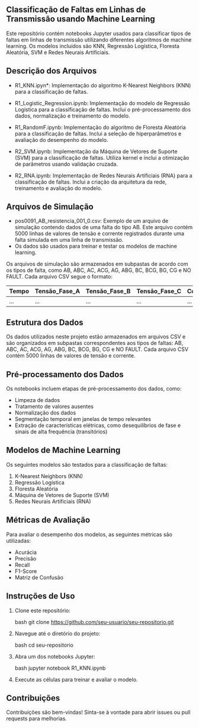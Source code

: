 ## Classificação de Faltas em Linhas de Transmissão usando Machine Learning

Este repositório contém notebooks Jupyter usados para classificar tipos de faltas em linhas de transmissão utilizando diferentes algoritmos de machine learning. Os modelos incluídos são KNN, Regressão Logística, Floresta Aleatória, SVM e Redes Neurais Artificiais.

## Descrição dos Arquivos

- R1_KNN.ipyn*: Implementação do algoritmo K-Nearest Neighbors (KNN) para a classificação de faltas. 

- R1_Logistic_Regression.ipynb: Implementação do modelo de Regressão Logística para a classificação de faltas. Inclui o pré-processamento dos dados, normalização e treinamento do modelo.

- R1_RandomF.ipynb: Implementação do algoritmo de Floresta Aleatória para a classificação de faltas. Inclui a seleção de hiperparâmetros e avaliação do desempenho do modelo.

- R2_SVM.ipynb: Implementação da Máquina de Vetores de Suporte (SVM) para a classificação de faltas. Utiliza kernel e inclui a otimização de parâmetros usando validação cruzada.

- R2_RNA.ipynb: Implementação de Redes Neurais Artificiais (RNA) para a classificação de faltas. Inclui a criação da arquitetura da rede, treinamento e avaliação do modelo.

## Arquivos de Simulação

- pos0091_AB_resistencia_001_0.csv: Exemplo de um arquivo de simulação contendo dados de uma falta do tipo AB. Este arquivo contém 5000 linhas de valores de tensão e corrente registrados durante uma falta simulada em uma linha de transmissão.
- Os dados são usados para treinar e testar os modelos de machine learning.

Os arquivos de simulação são armazenados em subpastas de acordo com os tipos de falta, como AB, ABC, AC, ACG, AG, ABG, BC, BCG, BG, CG e NO FAULT. Cada arquivo CSV segue o formato:

| Tempo | Tensão_Fase_A | Tensão_Fase_B | Tensão_Fase_C | Corrente_Fase_A | Corrente_Fase_B | Corrente_Fase_C |
|-------|----------------|----------------|----------------|------------------|------------------|------------------|
| ...   | ...            | ...            | ...            | ...              | ...              | ...              |

## Estrutura dos Dados

Os dados utilizados neste projeto estão armazenados em arquivos CSV e são organizados em subpastas correspondentes aos tipos de faltas: AB, ABC, AC, ACG, AG, ABG, BC, BCG, BG, CG e NO FAULT. Cada arquivo CSV contém 5000 linhas de valores de tensão e corrente.

## Pré-processamento dos Dados

Os notebooks incluem etapas de pré-processamento dos dados, como:

- Limpeza de dados
- Tratamento de valores ausentes
- Normalização dos dados
- Segmentação temporal em janelas de tempo relevantes
- Extração de características elétricas, como desequilíbrios de fase e sinais de alta frequência (transitórios)

## Modelos de Machine Learning

Os seguintes modelos são testados para a classificação de faltas:

1. K-Nearest Neighbors (KNN)
2. Regressão Logística
3. Floresta Aleatória
4. Máquina de Vetores de Suporte (SVM)
5. Redes Neurais Artificiais (RNA)

## Métricas de Avaliação

Para avaliar o desempenho dos modelos, as seguintes métricas são utilizadas:

- Acurácia
- Precisão
- Recall
- F1-Score
- Matriz de Confusão

## Instruções de Uso

1. Clone este repositório:

   bash
   git clone https://github.com/seu-usuario/seu-repositorio.git
   

2. Navegue até o diretório do projeto:

   bash
   cd seu-repositorio
  

3. Abra um dos notebooks Jupyter:

   bash
   jupyter notebook R1_KNN.ipynb
   
4. Execute as células para treinar e avaliar o modelo.

## Contribuições

Contribuições são bem-vindas! Sinta-se à vontade para abrir issues ou pull requests para melhorias.

